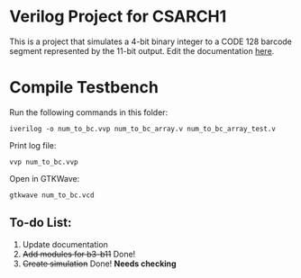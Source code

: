 # Verilog Project for CSARCH1

This is a project that simulates a 4-bit binary integer to a CODE 128 barcode segment represented by the 11-bit output.
Edit the documentation [here](https://docs.google.com/document/d/19TT09PgFI_rJOjWgXX9Lp24xiZEWg5JUGNk7w3_RHNY/edit).

# Compile Testbench
Run the following commands in this folder:
```
iverilog -o num_to_bc.vvp num_to_bc_array.v num_to_bc_array_test.v
```

Print log file:
```
vvp num_to_bc.vvp
```

Open in GTKWave:
```
gtkwave num_to_bc.vcd
```

## To-do List:
1. Update documentation
2. ~~Add modules for b3-b11~~ Done!
3. ~~Create simulation~~ Done! **Needs checking**